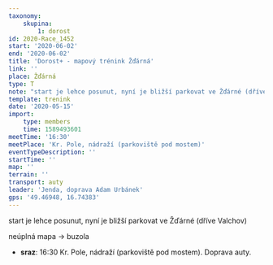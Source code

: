 ```yaml
---
taxonomy:
    skupina:
        1: dorost
id: 2020-Race_1452
start: '2020-06-02'
end: '2020-06-02'
title: 'Dorost+ - mapový trénink Žďárná'
link: ''
place: Žďárná
type: T
note: "start je lehce posunut, nyní je bližší parkovat ve Žďárné (dříve Valchov)\r\n\r\nneúplná mapa -> buzola"
template: trenink
date: '2020-05-15'
import:
    type: members
    time: 1589493601
meetTime: '16:30'
meetPlace: 'Kr. Pole, nádraží (parkoviště pod mostem)'
eventTypeDescription: ''
startTime: ''
map: ''
terrain: ''
transport: auty
leader: 'Jenda, doprava Adam Urbánek'
gps: '49.46948, 16.74383'
---
```

start je lehce posunut, nyní je bližší parkovat ve Žďárné (dříve Valchov)

neúplná mapa -> buzola

*   **sraz**: 16:30 Kr. Pole, nádraží (parkoviště pod mostem). Doprava auty.